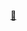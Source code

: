 [📃](https://docs.github.com/en/communities/setting-up-your-project-for-healthy-contributions/creating-a-default-community-health-file)
